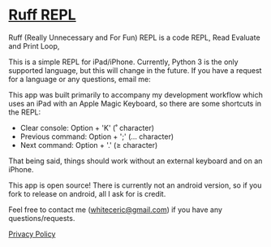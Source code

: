 # [Ruff REPL](https://apps.apple.com/us/app/ruff-repl/id1594427551)

Ruff (Really Unnecessary and For Fun) REPL is a code REPL, Read Evaluate and Print Loop, 

This is a simple REPL for iPad/iPhone. Currently, Python 3 is the only supported language, but this will change in the future. If you have a request for a language or any questions, email me:

This app was built primarily to accompany my development workflow which uses an iPad with an Apple Magic Keyboard, so there are some shortcuts in the REPL:

  - Clear console: Option + 'K' (˚ character)
  - Previous command: Option + ';' (… character)
  - Next command: Option + '.' (≥ character)

That being said, things should work without an external keyboard and on an iPhone.

This app is open source! There is currently not an android version, so if you fork to release on android, all I ask for is credit.

Feel free to contact me (whiteceric@gmail.com) if you have any questions/requests.

[Privacy Policy](privacy.html)
